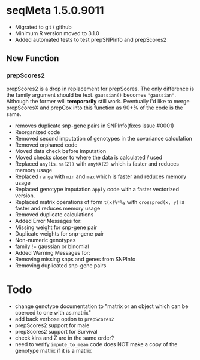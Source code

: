 seqMeta 1.5.0.9011
==================

-   Migrated to git / github
-   Minimum R version moved to 3.1.0
-   Added automated tests to test prepSNPInfo and prepScores2

New Function
------------

### prepScores2

prepScores2 is a drop in replacement for prepScores. The only difference is the family argument should be text. `gaussian()` becomes `"gaussian"`. Although the former will **temporarily** still work. Eventually I'd like to merge prepScoresX and prepCox into this function as 90+% of the code is the same.

-   removes duplicate snp-gene pairs in SNPInfo(fixes issue \#0001)
-   Reorganized code
-   Removed second imputation of genotypes in the covariance calculation
-   Removed orphaned code
-   Moved data check before imputation
-   Moved checks closer to where the data is calculated / used
-   Replaced `any(is.na(Z))` with `anyNA(Z)` which is faster and reduces memory usage
-   Replaced `range` with `min` and `max` which is faster and reduces memory usage
-   Replaced genotype imputation `apply` code with a faster vectorized version.
-   Replaced matrix operations of form `t(x)%*%y` with `crossprod(x, y)` is faster and reduces memory usage
-   Removed duplicate calculations
-   Added Error Messages for:
-   Missing weight for snp-gene pair
-   Duplicate weights for snp-gene pair
-   Non-numeric genotypes
-   family != gaussian or binomial
-   Added Warning Messages for:
-   Removing missing snps and genes from SNPInfo
-   Removing duplicated snp-gene pairs

Todo
====

-   change genotype documentation to "matrix or an object which can be coerced to one with as.matrix"
-   add back verbose option to `prepScores2`
-   prepScores2 support for male
-   prepScores2 support for Survival
-   check kins and Z are in the same order?
-   need to verify `impute_to_mean` code does NOT make a copy of the genotype matrix if it is a matrix
